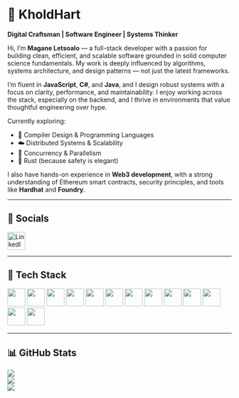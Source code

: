# 🌿 KholdHart  
**Digital Craftsman | Software Engineer | Systems Thinker**

Hi, I’m **Magane Letsoalo** — a full-stack developer with a passion for building clean, efficient, and scalable software grounded in solid computer science fundamentals. My work is deeply influenced by algorithms, systems architecture, and design patterns — not just the latest frameworks.

I’m fluent in **JavaScript**, **C#**, and **Java**, and I design robust systems with a focus on clarity, performance, and maintainability. I enjoy working across the stack, especially on the backend, and I thrive in environments that value thoughtful engineering over hype.

Currently exploring:
- 🧠 Compiler Design & Programming Languages
- ☁️ Distributed Systems & Scalability
- 🧵 Concurrency & Parallelism
- 🦀 Rust (because safety is elegant)

I also have hands-on experience in **Web3 development**, with a strong understanding of Ethereum smart contracts, security principles, and tools like **Hardhat** and **Foundry**.

---

## 🔗 Socials

<p align="left">
  <a href="https://www.linkedin.com/in/magane-letsoalo-452444327/">
    <img src="https://cdn.jsdelivr.net/gh/devicons/devicon/icons/linkedin/linkedin-original.svg" width="40" alt="LinkedIn" />
  </a>
</p>


---

## 🧰 Tech Stack

<p align="left">
  <img src="https://cdn.jsdelivr.net/gh/devicons/devicon/icons/javascript/javascript-original.svg" width="40" />
  <img src="https://cdn.jsdelivr.net/gh/devicons/devicon/icons/solidity/solidity-original.svg" width="40" />
  <img src="https://cdn.jsdelivr.net/gh/devicons/devicon/icons/nodejs/nodejs-original.svg" width="40" />
  <img src="https://cdn.jsdelivr.net/gh/devicons/devicon/icons/express/express-original.svg" width="40" />
  <img src="https://cdn.jsdelivr.net/gh/devicons/devicon/icons/csharp/csharp-original.svg" width="40" />
  <img src="https://cdn.jsdelivr.net/gh/devicons/devicon/icons/java/java-original.svg" width="40" />
  <img src="https://cdn.jsdelivr.net/gh/devicons/devicon/icons/html5/html5-original.svg" width="40" />
  <img src="https://cdn.jsdelivr.net/gh/devicons/devicon/icons/css3/css3-original.svg" width="40" />
  <img src="https://cdn.jsdelivr.net/gh/devicons/devicon/icons/react/react-original.svg" width="40" />
  <img src="https://cdn.jsdelivr.net/gh/devicons/devicon/icons/postgresql/postgresql-original.svg" width="40" />
  <img src="https://cdn.jsdelivr.net/gh/devicons/devicon/icons/git/git-original.svg" width="40" />
  <img src="https://cdn.jsdelivr.net/gh/devicons/devicon/icons/github/github-original.svg" width="40" />
  <img src="https://cdn.jsdelivr.net/gh/devicons/devicon/icons/docker/docker-original.svg" width="40" />
</p>

---

## 📊 GitHub Stats

<p align="left">
  <img src="https://github-readme-stats.vercel.app/api?username=KholdHart&theme=dark&hide_border=false" />
  <br/>
  <img src="https://nirzak-streak-stats.vercel.app/?user=KholdHart&theme=dark&hide_border=false" />
  <br/>
  <img src="https://github-readme-stats.vercel.app/api/top-langs/?username=KholdHart&theme=dark&hide_border=false&include_all_commits=false&count_private=false&layout=compact" />
</p>



